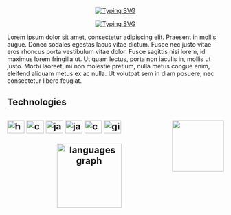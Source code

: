 <p align="center">
  <a href="https://github.com/wChrstphr"><img src="https://readme-typing-svg.demolab.com?font=Fira+Code&weight=450&size=30&duration=1&pause=1000&color=2D52FF&width=435&lines=Christopher+Paraizo" alt="Typing SVG" /></a>
</p>

<p align="center">
  <!-- Typing SVG by DenverCoder1 - https://github.com/DenverCoder1/readme-typing-svg -->
  <a href="https://git.io/typing-svg"><img src="https://readme-typing-svg.demolab.com?font=Fira+Code&pause=1000&color=2D52FF&width=435&lines=Software+Engireening+Student;Learning+as+a+way+of+life" alt="Typing SVG" /></a>
</p>

<p>
  Lorem ipsum dolor sit amet, consectetur adipiscing elit. Praesent in mollis augue. Donec sodales egestas lacus vitae dictum. Fusce nec justo vitae eros rhoncus porta vestibulum vitae dolor. Fusce sagittis nisi lorem, id maximus lorem fringilla ut. Ut quam lectus, porta non iaculis in, mollis ut justo. Morbi laoreet, mi non molestie pretium, nulla metus congue enim, eleifend aliquam metus ex ac nulla. Ut volutpat sem in diam posuere, nec consectetur libero feugiat.
</p>

<h2>Technologies<h2/>
<div style="display: inline_block"> 
  <img src="https://cdn.jsdelivr.net/gh/devicons/devicon/icons/html5/html5-original.svg" align="center" width = "40" height="30" alt="html5 logo"  />
  <img src="https://cdn.jsdelivr.net/gh/devicons/devicon/icons/css3/css3-original.svg" align="center" width = "40"  height="30" alt="css3 logo"  />
  <img src="https://cdn.jsdelivr.net/gh/devicons/devicon/icons/javascript/javascript-original.svg" align="center" width = "40"  height="30" alt="javascript logo"  />
  <img src="https://cdn.jsdelivr.net/gh/devicons/devicon/icons/java/java-original.svg" align="center" width = "40"  height="30" alt="java logo"  />
  <img src="https://cdn.jsdelivr.net/gh/devicons/devicon/icons/c/c-original.svg" align="center" width = "40"  height="30" alt="c logo"  />
  <img src="https://cdn.jsdelivr.net/gh/devicons/devicon/icons/git/git-original.svg" align="center" width = "40"  height="30" alt="git logo"  />
  <img src="https://media.giphy.com/media/VgCDAzcKvsR6OM0uWg/giphy.gif" align="right" width="120">
</div>

<br/>
<div align="center">
  <img src="https://github-readme-stats.vercel.app/api/top-langs?username=wChrstphr&locale=en&hide_title=false&layout=compact&card_width=320&langs_count=5&theme=tokyonight&hide_border=true" height="150" alt="languages graph"/>
</div>
 


<!--

Here are some ideas to get you started:

- 🔭 I’m currently working on ...
- 🌱 I’m currently learning ...
- 👯 I’m looking to collaborate on ...
- 🤔 I’m looking for help with ...
- 💬 Ask me about ...
- 📫 How to reach me: ...
- 😄 Pronouns: ...
- ⚡ Fun fact: ...
-->
